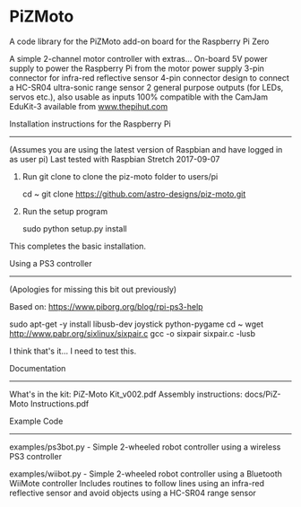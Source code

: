 PiZMoto
=======
A code library for the PiZMoto add-on board for the Raspberry Pi Zero

A simple 2-channel motor controller with extras...
   On-board 5V power supply to power the Raspberry Pi from the motor power supply
   3-pin connector for infra-red reflective sensor
   4-pin connector design to connect a HC-SR04 ultra-sonic range sensor
   2 general purpose outputs (for LEDs, servos etc.), also usable as inputs
   100% compatible with the CamJam EduKit-3 available from www.thepihut.com
  

Installation instructions for the Raspberry Pi
**********************************************

(Assumes you are using the latest version of Raspbian and have logged in as user pi)
Last tested with Raspbian Stretch 2017-09-07

1) Run git clone to clone the piz-moto folder to users/pi

   cd ~
   git clone https://github.com/astro-designs/piz-moto.git
   
2) Run the setup program

   sudo python setup.py install
   
This completes the basic installation.

Using a PS3 controller
**********************
(Apologies for missing this bit out previously)

Based on: https://www.piborg.org/blog/rpi-ps3-help

sudo apt-get -y install libusb-dev joystick python-pygame
cd ~
wget http://www.pabr.org/sixlinux/sixpair.c
gcc -o sixpair sixpair.c -lusb

I think that's it... I need to test this.


Documentation
*************

What's in the kit: PiZ-Moto Kit_v002.pdf
Assembly instructions: docs/PiZ-Moto Instructions.pdf


Example Code
************
examples/ps3bot.py - Simple 2-wheeled robot controller using a wireless PS3 controller

examples/wiibot.py - Simple 2-wheeled robot controller using a Bluetooth WiiMote controller
                     Includes routines to follow lines using an infra-red reflective sensor
                     and avoid objects using a HC-SR04 range sensor


